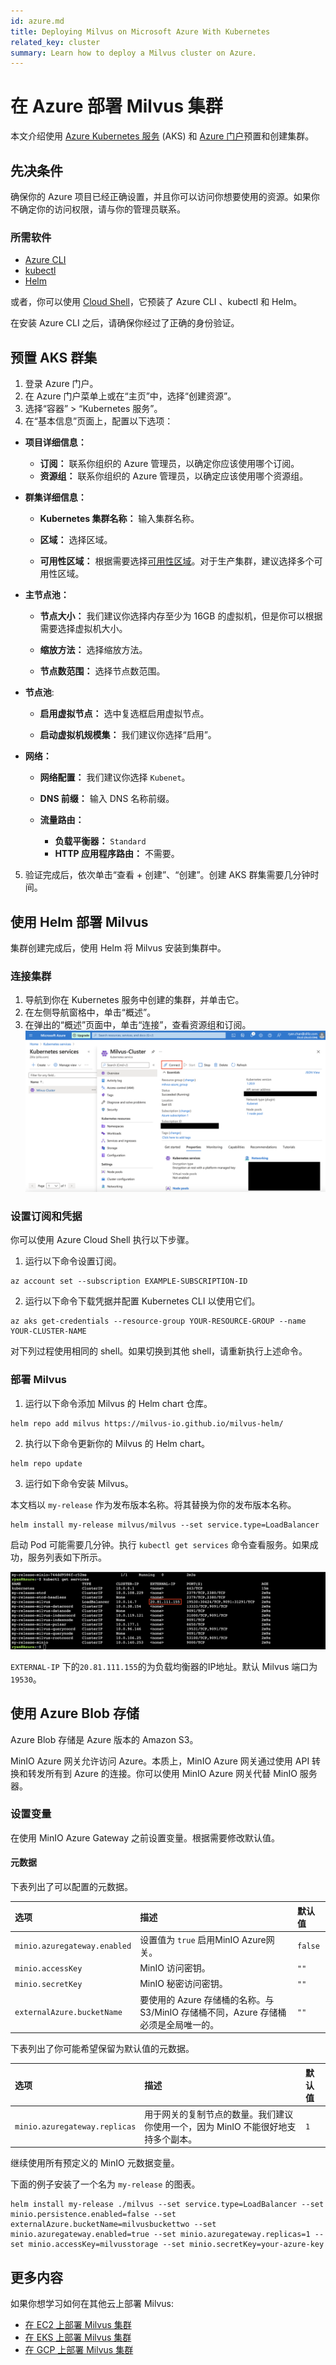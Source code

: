 ```yaml
---
id: azure.md
title: Deploying Milvus on Microsoft Azure With Kubernetes
related_key: cluster
summary: Learn how to deploy a Milvus cluster on Azure.
---
```


#  在 Azure 部署 Milvus 集群

本文介绍使用 [Azure Kubernetes 服务](https://azure.microsoft.com/en-us/services/kubernetes-service/#overview) (AKS) 和 [Azure 门户](https://portal.azure.com)预置和创建集群。

## 先决条件

确保你的 Azure 项目已经正确设置，并且你可以访问你想要使用的资源。如果你不确定你的访问权限，请与你的管理员联系。

### 所需软件
- [Azure CLI](https://docs.microsoft.com/en-us/cli/azure/install-azure-cli#install)
- [kubectl](https://kubernetes.io/docs/tasks/tools/)
- [Helm](https://helm.sh/docs/intro/install/)

或者，你可以使用 [Cloud Shell](https://shell.azure.com.)，它预装了 Azure CLI 、kubectl 和 Helm。

<div class="alert note">在安装 Azure CLI 之后，请确保你经过了正确的身份验证。</div>

## 预置 AKS 群集

1. 登录 Azure 门户。
2. 在 Azure 门户菜单上或在“主页”中，选择“创建资源”。
3. 选择“容器” > “Kubernetes 服务”。
4. 在“基本信息”页面上，配置以下选项：

- **项目详细信息：**
  - **订阅：** 联系你组织的 Azure 管理员，以确定你应该使用哪个订阅。
  - **资源组：** 联系你组织的 Azure 管理员，以确定应该使用哪个资源组。
  
- **群集详细信息：**
  - **Kubernetes 集群名称：** 输入集群名称。

  - **区域：** 选择区域。

  - **可用性区域：** 根据需要选择[可用性区域](https://docs.microsoft.com/en-us/azure/aks/availability-zones#overview-of-availability-zones-for-aks-clusters)。对于生产集群，建议选择多个可用性区域。

- **主节点池：**
  - **节点大小：** 我们建议你选择内存至少为 16GB 的虚拟机，但是你可以根据需要选择虚拟机大小。
  
  - **缩放方法：** 选择缩放方法。
  
  - **节点数范围：** 选择节点数范围。
  
- **节点池**:
  - **启用虚拟节点：** 选中复选框启用虚拟节点。
  
  - **启动虚拟机规模集：** 我们建议你选择“启用”。
  
- **网络：**
  - **网络配置：** 我们建议你选择 `Kubenet`。
  
  - **DNS 前缀：** 输入 DNS 名称前缀。
  
  - **流量路由：**
    - **负载平衡器：** `Standard`
    - **HTTP 应用程序路由：** 不需要。


5. 验证完成后，依次单击“查看 + 创建”、“创建”。创建 AKS 群集需要几分钟时间。

## 使用 Helm 部署 Milvus

集群创建完成后，使用 Helm 将 Milvus 安装到集群中。


### 连接集群

1. 导航到你在 Kubernetes 服务中创建的集群，并单击它。
2. 在左侧导航窗格中，单击“概述”。
3. 在弹出的“概述”页面中，单击“连接”，查看资源组和订阅。
![Azure](../../../../assets/azure.png)

### 设置订阅和凭据

<div class="alert note">你可以使用 Azure Cloud Shell 执行以下步骤。</div>

1. 运行以下命令设置订阅。

```shell
az account set --subscription EXAMPLE-SUBSCRIPTION-ID
```
2. 运行以下命令下载凭据并配置 Kubernetes CLI 以使用它们。
   
```shell
az aks get-credentials --resource-group YOUR-RESOURCE-GROUP --name YOUR-CLUSTER-NAME
```

<div class="alert note">
对下列过程使用相同的 shell。如果切换到其他 shell，请重新执行上述命令。
</div>


### 部署 Milvus

1. 运行以下命令添加 Milvus 的 Helm chart 仓库。

```shell
helm repo add milvus https://milvus-io.github.io/milvus-helm/
```

2. 执行以下命令更新你的 Milvus 的 Helm chart。

```shell
helm repo update
```

3. 运行如下命令安装 Milvus。

<div class="alert note">
本文档以 <code>my-release</code> 作为发布版本名称。将其替换为你的发布版本名称。
</div>


```shell
helm install my-release milvus/milvus --set service.type=LoadBalancer
```

启动 Pod 可能需要几分钟。执行 `kubectl get services` 命令查看服务。如果成功，服务列表如下所示。

![Results](../../../../assets/azure_results.png)

<div class="alert note">
 <code>EXTERNAL-IP</code> 下的<code>20.81.111.155</code>的为负载均衡器的IP地址。默认 Milvus 端口为<code>19530</code>。
</div>


## 使用 Azure Blob 存储

Azure Blob 存储是 Azure 版本的 Amazon S3。

MinIO Azure 网关允许访问 Azure。本质上，MinIO Azure 网关通过使用 API 转换和转发所有到 Azure 的连接。你可以使用 MinIO Azure 网关代替 MinIO 服务器。

### 设置变量

在使用 MinIO Azure Gateway 之前设置变量。根据需要修改默认值。

#### 元数据

下表列出了可以配置的元数据。

|选项|描述|默认值|
|:---|:---|:---|
|`minio.azuregateway.enabled`|设置值为 `true` 启用MinIO Azure网关。|`false`|
|`minio.accessKey`| MinIO 访问密钥。|`""`|
|`minio.secretKey`| MinIO 秘密访问密钥。|`""`|
|`externalAzure.bucketName`|要使用的 Azure 存储桶的名称。与 S3/MinIO 存储桶不同，Azure 存储桶必须是全局唯一的。|`""`|

下表列出了你可能希望保留为默认值的元数据。

|选项|描述|默认值|
|:---|:---|:---|
|`minio.azuregateway.replicas`|用于网关的复制节点的数量。我们建议你使用一个，因为 MinIO 不能很好地支持多个副本。|`1`|

继续使用所有预定义的 MinIO 元数据变量。

下面的例子安装了一个名为 `my-release` 的图表。

```shell
helm install my-release ./milvus --set service.type=LoadBalancer --set minio.persistence.enabled=false --set externalAzure.bucketName=milvusbuckettwo --set minio.azuregateway.enabled=true --set minio.azuregateway.replicas=1 --set minio.accessKey=milvusstorage --set minio.secretKey=your-azure-key
```
## 更多内容

如果你想学习如何在其他云上部署 Milvus: 
- [在 EC2 上部署 Milvus 集群](https://milvus.io/cn/docs/v2.0.0/aws.md)
- [在 EKS 上部署 Milvus 集群](https://milvus.io/cn/docs/v2.0.0/eks.md)
- [在 GCP 上部署 Milvus 集群](https://milvus.io/cn/docs/v2.0.0/gcp.md)


